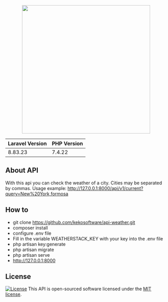 <p align="center"><a href="https://laravel.com" target="_blank"><img src="https://raw.githubusercontent.com/laravel/art/master/logo-lockup/5%20SVG/2%20CMYK/1%20Full%20Color/laravel-logolockup-cmyk-red.svg" width="400"></a></p>

<p align="center">


| Laravel Version | PHP Version | 
| -------- | -------- | 
| 8.83.23     | 7.4.22| 


</p>

## About API

With this api you can check the weather of a city.
Cities may be separated by commas.
Usage example: http://127.0.0.1:8000/api/v1/current?query=New%20York,formosa

## How to

* git clone https://github.com/kekosoftware/api-weather.git
* composer install
* configure .env file
* Fill in the variable WEATHERSTACK_KEY with your key into the .env file
* php artisan key:generate
* php artisan migrate
* php artisan serve
* http://127.0.0.1:8000


## License
<a href="https://packagist.org/packages/laravel/framework"><img src="https://img.shields.io/packagist/l/laravel/framework" alt="License"></a>
This API is open-sourced software licensed under the [MIT license](https://opensource.org/licenses/MIT).
